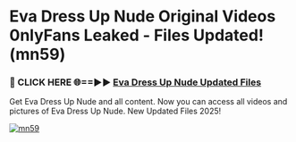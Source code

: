 # Eva Dress Up Nude Original Videos 0nlyFans Leaked - Files Updated! (mn59)

<h3>🔴 CLICK HERE 🌐==►► <a href="https://tinyurl.com/52m3yx9h" rel="nofollow">Eva Dress Up Nude Updated Files</a></h3>

Get Eva Dress Up Nude and all content. Now you can access all videos and pictures of Eva Dress Up Nude. New Updated Files 2025!

[![mn59](https://i.imgur.com/TnHtlc8.gif)](https://tinyurl.com/52m3yx9h)
